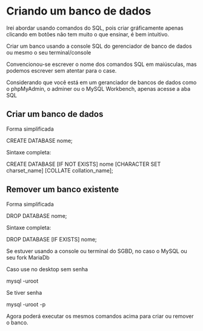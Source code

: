 # Criando um banco de dados

Irei abordar usando comandos do SQL, pois criar gráficamente apenas clicando em botões não tem muito o que ensinar, é bem intuitivo.

Criar um banco usando a console SQL do gerenciador de banco de dados ou mesmo o seu terminal/console

Convencionou-se escrever o nome dos comandos SQL em maiúsculas, mas podemos escrever sem atentar para o case.


Considerando que você está em um geranciador de bancos de dados como o phpMyAdmin, o adminer ou o MySQL Workbench, apenas acesse a aba SQL

## Criar um banco de dados

Forma simplificada

CREATE DATABASE nome;

Sintaxe completa:

CREATE DATABASE [IF NOT EXISTS] nome
[CHARACTER SET charset_name]
[COLLATE collation_name];


## Remover um banco existente

Forma simplificada

DROP DATABASE nome;

Sintaxe completa:

DROP DATABASE [IF EXISTS] nome;


Se estuver usando a console ou terminal do SGBD, no caso o MySQL ou seu fork MariaDb

Caso use no desktop sem senha

mysql -uroot

Se tiver senha

mysql -uroot -p

Agora poderá executar os mesmos comandos acima para criar ou remover o banco.


